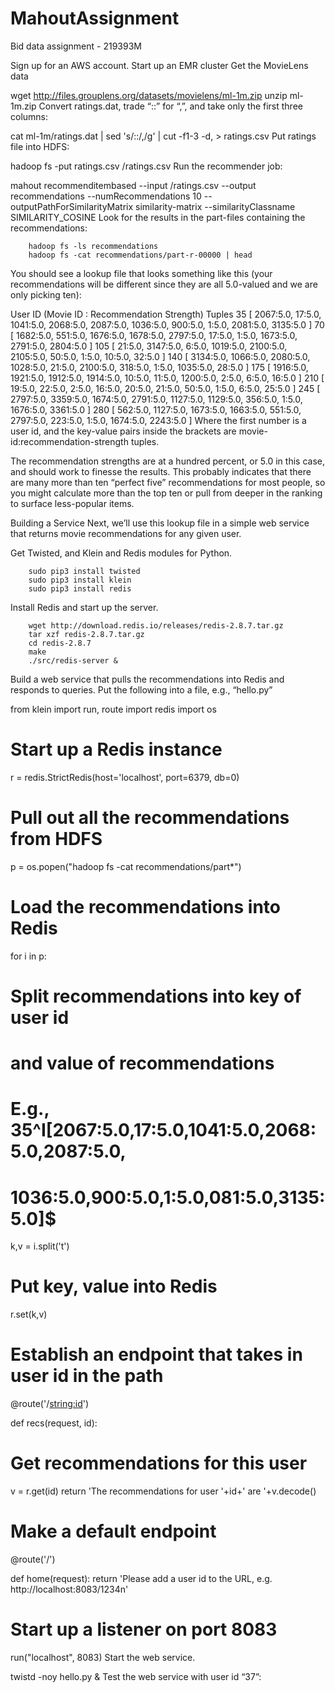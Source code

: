 # MahoutAssignment
Bid data assignment - 219393M

Sign up for an AWS account. Start up an EMR cluster Get the MovieLens data

wget http://files.grouplens.org/datasets/movielens/ml-1m.zip
unzip ml-1m.zip
Convert ratings.dat, trade “::” for “,”, and take only the first three columns:

cat ml-1m/ratings.dat | sed 's/::/,/g' | cut -f1-3 -d, > ratings.csv
Put ratings file into HDFS:

hadoop fs -put ratings.csv /ratings.csv
Run the recommender job:

mahout recommenditembased --input /ratings.csv --output recommendations --numRecommendations 10 --outputPathForSimilarityMatrix similarity-matrix --similarityClassname SIMILARITY_COSINE
Look for the results in the part-files containing the recommendations:

        hadoop fs -ls recommendations
        hadoop fs -cat recommendations/part-r-00000 | head
You should see a lookup file that looks something like this (your recommendations will be different since they are all 5.0-valued and we are only picking ten):

User ID (Movie ID : Recommendation Strength) Tuples 35 [ 2067:5.0, 17:5.0, 1041:5.0, 2068:5.0, 2087:5.0, 1036:5.0, 900:5.0, 1:5.0, 2081:5.0, 3135:5.0 ] 70 [ 1682:5.0, 551:5.0, 1676:5.0, 1678:5.0, 2797:5.0, 17:5.0, 1:5.0, 1673:5.0, 2791:5.0, 2804:5.0 ] 105 [ 21:5.0, 3147:5.0, 6:5.0, 1019:5.0, 2100:5.0, 2105:5.0, 50:5.0, 1:5.0, 10:5.0, 32:5.0 ] 140 [ 3134:5.0, 1066:5.0, 2080:5.0, 1028:5.0, 21:5.0, 2100:5.0, 318:5.0, 1:5.0, 1035:5.0, 28:5.0 ] 175 [ 1916:5.0, 1921:5.0, 1912:5.0, 1914:5.0, 10:5.0, 11:5.0, 1200:5.0, 2:5.0, 6:5.0, 16:5.0 ] 210 [ 19:5.0, 22:5.0, 2:5.0, 16:5.0, 20:5.0, 21:5.0, 50:5.0, 1:5.0, 6:5.0, 25:5.0 ] 245 [ 2797:5.0, 3359:5.0, 1674:5.0, 2791:5.0, 1127:5.0, 1129:5.0, 356:5.0, 1:5.0, 1676:5.0, 3361:5.0 ] 280 [ 562:5.0, 1127:5.0, 1673:5.0, 1663:5.0, 551:5.0, 2797:5.0, 223:5.0, 1:5.0, 1674:5.0, 2243:5.0 ] Where the first number is a user id, and the key-value pairs inside the brackets are movie-id:recommendation-strength tuples.

The recommendation strengths are at a hundred percent, or 5.0 in this case, and should work to finesse the results. This probably indicates that there are many more than ten “perfect five” recommendations for most people, so you might calculate more than the top ten or pull from deeper in the ranking to surface less-popular items.

Building a Service Next, we’ll use this lookup file in a simple web service that returns movie recommendations for any given user.

Get Twisted, and Klein and Redis modules for Python.

        sudo pip3 install twisted
        sudo pip3 install klein
        sudo pip3 install redis
Install Redis and start up the server.

        wget http://download.redis.io/releases/redis-2.8.7.tar.gz
        tar xzf redis-2.8.7.tar.gz
        cd redis-2.8.7
        make
        ./src/redis-server &
Build a web service that pulls the recommendations into Redis and responds to queries. Put the following into a file, e.g., “hello.py”

from klein import run, route
import redis
import os

# Start up a Redis instance
r = redis.StrictRedis(host='localhost', port=6379, db=0)

# Pull out all the recommendations from HDFS
p = os.popen("hadoop fs -cat recommendations/part*")

# Load the recommendations into Redis
for i in p:

  # Split recommendations into key of user id 
  # and value of recommendations
  # E.g., 35^I[2067:5.0,17:5.0,1041:5.0,2068:5.0,2087:5.0,
  #       1036:5.0,900:5.0,1:5.0,081:5.0,3135:5.0]$
  k,v = i.split('t')

  # Put key, value into Redis
  r.set(k,v)

# Establish an endpoint that takes in user id in the path
@route('/<string:id>')

def recs(request, id):
  # Get recommendations for this user
  v = r.get(id)
  return 'The recommendations for user '+id+' are '+v.decode()


# Make a default endpoint
@route('/')

def home(request):
  return 'Please add a user id to the URL, e.g. http://localhost:8083/1234n'

# Start up a listener on port 8083
run("localhost", 8083)
Start the web service.

twistd -noy hello.py &
Test the web service with user id “37”:
